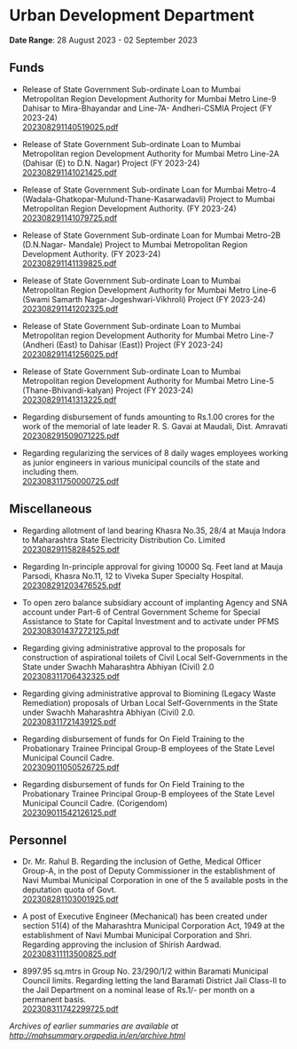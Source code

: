 # Urban Development Department

**Date Range**: 28 August 2023 - 02 September 2023


## Funds
- Release of State Government Sub-ordinate Loan to Mumbai Metropolitan Region Development Authority for Mumbai Metro Line-9 Dahisar to Mira-Bhayandar and Line-7A- Andheri-CSMIA Project (FY 2023-24)\
  [202308291140519025.pdf](https://gr.maharashtra.gov.in/Site/Upload/Government%20Resolutions/English/202308291140519025.pdf)

- Release of State Government Sub-ordinate Loan to Mumbai Metropolitan region Development Authority for Mumbai Metro Line-2A (Dahisar (E) to D.N. Nagar) Project (FY 2023-24)\
  [202308291141021425.pdf](https://gr.maharashtra.gov.in/Site/Upload/Government%20Resolutions/English/202308291141021425.pdf)

- Release of State Government Sub-ordinate Loan for Mumbai Metro-4 (Wadala-Ghatkopar-Mulund-Thane-Kasarwadavli) Project to Mumbai Metropolitan Region Development Authority. (FY 2023-24)\
  [202308291141079725.pdf](https://gr.maharashtra.gov.in/Site/Upload/Government%20Resolutions/English/202308291141079725.pdf)

- Release of State Government Sub-ordinate Loan for Mumbai Metro-2B (D.N.Nagar- Mandale) Project to Mumbai Metropolitan Region Development Authority. (FY 2023-24)\
  [202308291141139825.pdf](https://gr.maharashtra.gov.in/Site/Upload/Government%20Resolutions/English/202308291141139825.pdf)

- Release of State Government Sub-ordinate Loan to Mumbai Metropolitan Region Development Authority for Mumbai Metro Line-6 (Swami Samarth Nagar-Jogeshwari-Vikhroli) Project (FY 2023-24)\
  [202308291141202325.pdf](https://gr.maharashtra.gov.in/Site/Upload/Government%20Resolutions/English/202308291141202325.pdf)

- Release of State Government Sub-ordinate Loan to Mumbai Metropolitan region Development Authority for Mumbai Metro Line-7 (Andheri (East) to Dahisar (East)) Project (FY 2023-24)\
  [202308291141256025.pdf](https://gr.maharashtra.gov.in/Site/Upload/Government%20Resolutions/English/202308291141256025.pdf)

- Release of State Government Sub-ordinate Loan to Mumbai Metropolitan region Development Authority for Mumbai Metro Line-5 (Thane-Bhivandi-kalyan) Project (FY 2023-24)\
  [202308291141313225.pdf](https://gr.maharashtra.gov.in/Site/Upload/Government%20Resolutions/English/202308291141313225.pdf)

- Regarding disbursement of funds amounting to Rs.1.00 crores for the work of the memorial of late leader R. S. Gavai at Maudali, Dist. Amravati\
  [202308291509071225.pdf](https://gr.maharashtra.gov.in/Site/Upload/Government%20Resolutions/English/202308291509071225.pdf)

- Regarding regularizing the services of 8 daily wages employees working as junior engineers in various municipal councils of the state and including them.\
  [202308311750000725.pdf](https://gr.maharashtra.gov.in/Site/Upload/Government%20Resolutions/English/202308311750000725.pdf)

## Miscellaneous
- Regarding allotment of land bearing Khasra No.35, 28/4 at Mauja Indora to Maharashtra State Electricity Distribution Co. Limited\
  [202308291158284525.pdf](https://gr.maharashtra.gov.in/Site/Upload/Government%20Resolutions/English/202308291158284525.pdf)

- Regarding In-principle approval for giving 10000 Sq. Feet land at Mauja Parsodi, Khasra No.11, 12 to Viveka Super Specialty Hospital.\
  [202308291203476525.pdf](https://gr.maharashtra.gov.in/Site/Upload/Government%20Resolutions/English/202308291203476525.pdf)

- To open zero balance subsidiary account of implanting Agency and SNA account under Part-6 of Central Government Scheme for Special Assistance to State for Capital Investment and to activate under PFMS\
  [202308301437272125.pdf](https://gr.maharashtra.gov.in/Site/Upload/Government%20Resolutions/English/202308301437272125.pdf)

- Regarding giving administrative approval to the proposals for construction of aspirational toilets of Civil Local Self-Governments in the State under Swachh Maharashtra Abhiyan (Civil) 2.0\
  [202308311706432325.pdf](https://gr.maharashtra.gov.in/Site/Upload/Government%20Resolutions/English/202308311706432325.pdf)

- Regarding giving administrative approval to Biomining (Legacy Waste Remediation) proposals of Urban Local Self-Governments in the State under Swachh Maharashtra Abhiyan (Civil) 2.0.\
  [202308311721439125.pdf](https://gr.maharashtra.gov.in/Site/Upload/Government%20Resolutions/English/202308311721439125.pdf)

- Regarding disbursement of funds for On Field Training to the Probationary Trainee Principal Group-B employees of the State Level Municipal Council Cadre.\
  [202309011050526725.pdf](https://gr.maharashtra.gov.in/Site/Upload/Government%20Resolutions/English/202309011050526725.pdf)

- Regarding disbursement of funds for On Field Training to the Probationary Trainee Principal Group-B employees of the State Level Municipal Council Cadre. (Corigendom)\
  [202309011542126125.pdf](https://gr.maharashtra.gov.in/Site/Upload/Government%20Resolutions/English/202309011542126125.pdf)

## Personnel
- Dr. Mr. Rahul B. Regarding the inclusion of Gethe, Medical Officer Group-A, in the post of Deputy Commissioner in the establishment of Navi Mumbai Municipal Corporation in one of the 5 available posts in the deputation quota of Govt.\
  [202308281103001925.pdf](https://gr.maharashtra.gov.in/Site/Upload/Government%20Resolutions/English/202308281103001925.pdf)

- A post of Executive Engineer (Mechanical) has been created under section 51(4) of the Maharashtra Municipal Corporation Act, 1949 at the establishment of Navi Mumbai Municipal Corporation and Shri. Regarding approving the inclusion of Shirish Aardwad.\
  [202308311113500825.pdf](https://gr.maharashtra.gov.in/Site/Upload/Government%20Resolutions/English/202308311113500825.pdf)

- 8997.95 sq.mtrs in Group No. 23/290/1/2 within Baramati Municipal Council limits. Regarding letting the land Baramati District Jail Class-II to the Jail Department on a nominal lease of Rs.1/- per month on a permanent basis.\
  [202308311742299725.pdf](https://gr.maharashtra.gov.in/Site/Upload/Government%20Resolutions/English/202308311742299725.pdf)


*Archives of earlier summaries are available at http://mahsummary.orgpedia.in/en/archive.html*
